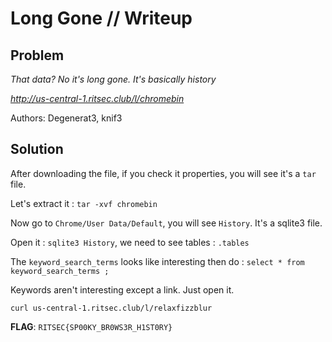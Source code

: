 # Long Gone // Writeup

## Problem

*That data? No it's long gone. It's basically history*

*http://us-central-1.ritsec.club/l/chromebin*

Authors: Degenerat3, knif3

## Solution

After downloading the file, if you check it properties, you will see it's a `tar` file.

Let's extract it : `tar -xvf chromebin`

Now go to `Chrome/User Data/Default`, you will see `History`. It's a sqlite3 file.

Open it : `sqlite3 History`, we need to see tables : `.tables`

The `keyword_search_terms` looks like interesting then do : `select * from keyword_search_terms ;`

Keywords aren't interesting except a link. Just open it.

`curl us-central-1.ritsec.club/l/relaxfizzblur`

**FLAG**: `RITSEC{SP00KY_BR0WS3R_H1ST0RY}`
